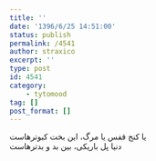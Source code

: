 ```yaml
---
title: ''
date: '1396/6/25 14:51:00'
status: publish
permalink: /4541
author: straxico
excerpt: ''
type: post
id: 4541
category:
    - tytomood
tag: []
post_format: []
---
```

یا کنج قفس یا مرگ، این بخت کبوترهاست  
دنیا پل باریکی، بین بد و بدترهاست